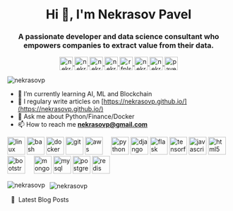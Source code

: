 <h1 align="center">Hi 👋, I'm Nekrasov Pavel</h1>
<h3 align="center">A passionate developer and data science consultant who empowers companies to extract value from their data.</h3>

<p align="center">
  <a href="https://codepen.io/nekrasovp" target="blank">
    <img align="center" src="https://cdn.jsdelivr.net/npm/simple-icons@3.0.1/icons/codepen.svg" alt="nekrasovp" height="30" width="30" />
  </a>
  <a href="https://twitter.com/nekrasovp1" target="blank">
    <img align="center" src="https://cdn.jsdelivr.net/npm/simple-icons@3.0.1/icons/twitter.svg" alt="nekrasovp1" height="30" width="30" />
  </a>
  <a href="https://linkedin.com/in/nekrasovp" target="blank">
    <img align="center" src="https://cdn.jsdelivr.net/npm/simple-icons@3.0.1/icons/linkedin.svg" alt="nekrasovp" height="30" width="30" />
  </a>
  <a href="https://codesandbox.com/nekrasovp" target="blank">
    <img align="center" src="https://cdn.jsdelivr.net/npm/simple-icons@3.0.1/icons/codesandbox.svg" alt="nekrasovp" height="30" width="30" />
  </a>
  <a href="https://kaggle.com/rfplstat" target="blank">
    <img align="center" src="https://cdn.jsdelivr.net/npm/simple-icons@3.0.1/icons/kaggle.svg" alt="rfplstat" height="30" width="30" />
  </a>
  <a href="https://fb.com/nekrasovp" target="blank">
    <img align="center" src="https://cdn.jsdelivr.net/npm/simple-icons@3.0.1/icons/facebook.svg" alt="nekrasovp" height="30" width="30" />
  </a>
  <a href="https://instagram.com/nekrasovp" target="blank">
    <img align="center" src="https://cdn.jsdelivr.net/npm/simple-icons@3.0.1/icons/instagram.svg" alt="nekrasovp" height="30" width="30" />
  </a>
  <a href="https://dribbble.com/Nekrasovp" target="blank">
    <img align="center" src="https://cdn.jsdelivr.net/npm/simple-icons@3.0.1/icons/dribbble.svg" alt="pavel nekrasov" height="30" width="30" />
  </a>
</p>

<p align="left"> <img src="https://komarev.com/ghpvc/?username=nekrasovp&style=plastic&color=green" alt="nekrasovp" /> </p>

- 🌱 I’m currently learning AI, ML and Blockchain
- 📝 I regulary write articles on [https://nekrasovp.github.io/](https://nekrasovp.github.io/)
- 💬 Ask me about Python/Finance/Docker
- 📫 How to reach me **nekrasovp@gmail.com**


<p align="left">
  <img src="https://devicons.github.io/devicon/devicon.git/icons/linux/linux-original.svg" alt="linux" width="40" height="40"/> 
  <img src="https://www.vectorlogo.zone/logos/gnu_bash/gnu_bash-icon.svg" alt="bash" width="40" height="40"/> 
  <img src="https://devicons.github.io/devicon/devicon.git/icons/docker/docker-original-wordmark.svg" alt="docker" width="40" height="40"/> 
  <img src="https://www.vectorlogo.zone/logos/git-scm/git-scm-icon.svg" alt="git" width="40" height="40"/> 
  <img src="https://devicons.github.io/devicon/devicon.git/icons/amazonwebservices/amazonwebservices-original-wordmark.svg" alt="aws" width="40" height="40"/> 
  &nbsp;&nbsp;&nbsp;
  <img src="https://devicons.github.io/devicon/devicon.git/icons/python/python-original.svg" alt="python" width="40" height="40"/> 
  <img src="https://devicons.github.io/devicon/devicon.git/icons/django/django-original.svg" alt="django" width="40" height="40"/> 
  <img src="https://www.vectorlogo.zone/logos/pocoo_flask/pocoo_flask-icon.svg" alt="flask" width="40" height="40"/> 
  <img src="https://www.vectorlogo.zone/logos/tensorflow/tensorflow-icon.svg" alt="tensorflow" width="40" height="40"/>
  <img src="https://devicons.github.io/devicon/devicon.git/icons/javascript/javascript-original.svg" alt="javascript" width="40" height="40"/>
  <img src="https://devicons.github.io/devicon/devicon.git/icons/html5/html5-original-wordmark.svg" alt="html5" width="40" height="40"/>
  <img src="https://devicons.github.io/devicon/devicon.git/icons/bootstrap/bootstrap-plain.svg" alt="bootstrap" width="40" height="40"/> 
  &nbsp;&nbsp;&nbsp; 
  <img src="https://devicons.github.io/devicon/devicon.git/icons/mongodb/mongodb-original-wordmark.svg" alt="mongodb" width="40" height="40"/> 
  <img src="https://devicons.github.io/devicon/devicon.git/icons/mysql/mysql-original-wordmark.svg" alt="mysql" width="40" height="40"/> 
  <img src="https://devicons.github.io/devicon/devicon.git/icons/postgresql/postgresql-original-wordmark.svg" alt="postgresql" width="40" height="40"/> 
  <img src="https://devicons.github.io/devicon/devicon.git/icons/redis/redis-original-wordmark.svg" alt="redis" width="40" height="40"/> 
</p>

<p>
  <img align="left" src="https://github-readme-stats.vercel.app/api/top-langs/?username=nekrasovp&layout=compact&hide=html&count_private=true" alt="nekrasovp" />
</p>

<p>&nbsp;
  <img align="center" src="https://github-readme-stats.vercel.app/api?username=nekrasovp&show_icons=true&hide=contribs,prs&count_private=true&theme=buefy&include_all_commits=Tre&include_all_commits=True&layout=compact&card_width=200 " alt="nekrasovp" />
</p>

<p>
  &nbsp;&nbsp;📕 &nbsp;Latest Blog Posts
  <!-- BLOG-POST-LIST:START -->
  <!-- BLOG-POST-LIST:END -->
</p>
